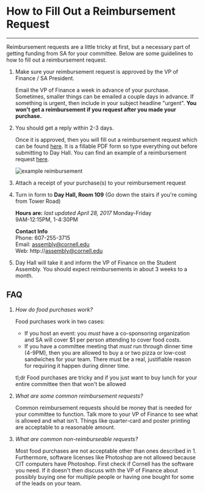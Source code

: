 # How to Fill Out a Reimbursement Request
-----
Reimbursement requests are a little tricky at first, but a necessary part of getting funding from SA for your committee. Below are some guidelines to how to fill out a reimbursement request.


1. Make sure your reimbursement request is approved by the VP of Finance / SA President.  

    Email the VP of Finance a week in advance of your purchase. Sometimes, smaller things can be emailed a couple days in advance. If something is urgent, then include in your subject headline "urgent". **You won't get a reimbursement if you request after you made your purchase.**

2. You should get a reply within 2-3 days. 

    Once it is approved, then you will fill out a reimbursement request which can be found [here](http://assembly.cornell.edu/uploads/Main/20120912_assemblies_reimbursement_request.pdf). It is a fillable PDF form so type everything out before submitting to Day Hall. You can find an example of a reimbursement request [here](example-reimbursement.jpg).

    ![example reimbursement](https://github.com/Cornell-SA-Tech/about-us/blob/master/sa-reimbursement-how-to/example-reimbursement.jpg)

3. Attach a receipt of your purchase(s) to your reimbursement request

4. Turn in form to **Day Hall, Room 109** (Go down the stairs if you're coming from Tower Road)  

    **Hours are:** *last updated April 28, 2017*
Monday-Friday  
9AM-12:15PM, 1-4:30PM  

    **Contact Info**  
Phone: 607-255-3715  
Email: assembly@cornell.edu  
Web: http://assembly@cornell.edu


5. Day Hall will take it and inform the VP of Finance on the Student Assembly. You should expect reimbursements in about 3 weeks to a month.

## FAQ
1. *How do food purchases work?*  

    Food purchases work in two cases:  
    * If you host an event: you *must* have a co-sponsoring organization and SA will cover $1 per person attending to cover food costs. 
    * If you have a committee meeting that *must* run through dinner time (4-9PM), then you are allowed to buy a or two pizza or low-cost sandwiches for your team. There must be a real, justifiable reason for requiring it happen during dinner time. 

   tl;dr Food purchases are tricky and if you just want to buy lunch for your entire committee then that won't be allowed

2. *What are some common reimbursement requests?*

   Common reimbursement requests should be money that is needed for your committee to function. Talk more to your VP of Finance to see what is allowed and what isn't. Things like quarter-card and poster printing are acceptable to a reasonable amount. 

3. *What are common non-reimburseable requests?*

    Most food purchases are not acceptable other than ones described in 1. Furthermore, software licenses like Photoshop are not allowed because CIT computers have Photoshop. First check if Cornell has the software you need. If it doesn't then discuss with the VP of Finance about possibly buying one for multiple people or having one bought for some of the leads on your team.
